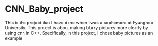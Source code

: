 # CNN_Baby_project
This is the project that I have done when I was a sophomore at Kyunghee University. 
This project is about making blurry pictures more clearly by using cnn in C++.
Specifically, in this project, I chose baby pictures as an example.
